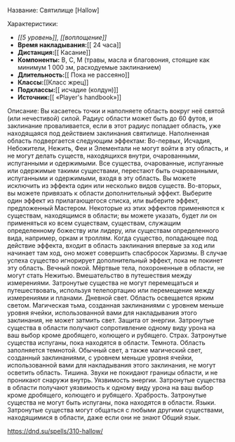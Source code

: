 Название: Святилище \[Hallow] 

Характеристики:
- *[[5 уровень]], [[воплощение]]*
- **Время накладывания:**[[ 24 часа]]
- **Дистанция:**[[ Касание]]
- **Компоненты:** В, С, М (травы, масла и благовония, стоящие как минимум 1 000 зм, расходуемые заклинанием)
- **Длительность:**[[ Пока не рассеяно]]
- **Классы:**[[Класс  жрец]]
- **Подклассы:**[[ исчадие (колдун)]]
- **Источник:**[[ «Player's handbook»]]

Описание:
Вы касаетесь точки и наполняете область вокруг неё святой (или нечестивой) силой. Радиус области может быть до 60 футов, и заклинание проваливается, если в этот радиус попадает область, уже находящаяся под действием заклинания святилище.
Наполненная область подвергается следующим эффектам:
Во-первых, Исчадия, Небожители, Нежить, Феи и Элементали не могут войти в эту область, и не могут делать существ, находящихся внутри, очарованными, испуганными и одержимыми. Все существа, очарованные, испуганные или одержимые такими существами, перестают быть очарованными, испуганными и одержимыми, входя в эту область. Вы можете исключить из эффекта один или несколько видов существ.
Во-вторых, вы можете привязать к области дополнительный эффект. Выберите один эффект из прилагающегося списка, или выберите эффект, предложенный Мастером. Некоторые из этих эффектов применяются к существам, находящимся в области; вы можете указать, будет ли он применяться ко всем существам, существам, служащим определенному божеству или лидеру, или существам определенного вида, например, оркам и троллям. Когда существо, попадающее под действие эффекта, входит в область заклинания впервые за ход или начинает там ход, оно может совершить спасбросок Харизмы. В случае успеха существо игнорирует дополнительный эффект, пока не покинет эту область.
Вечный покой. Мёртвые тела, похороненные в области, не могут стать Нежитью.
Вмешательство в путешествия между измерениями. Затронутые существа не могут перемещаться и путешествовать, используя телепортацию или перемещение между измерениями и планами.
Дневной свет. Область освещается ярким светом. Магическая тьма, созданная заклинаниями с уровнем меньше уровня ячейки, использованной вами для накладывания этого заклинания, не может затмить свет.
Защита от энергии. Затронутые существа в области получают сопротивление одному виду урона на ваш выбор кроме дробящего, колющего и рубящего.
Страх. Затронутые существа испуганы, пока находятся в области.
Темнота. Область заполняется темнотой. Обычный свет, а также магический свет, созданный заклинаниями, с уровнем меньше уровня ячейки, использованной вами для накладывания этого заклинания, не могут осветить область.
Тишина. Звуки не покидают границы области, и не проникают снаружи внутрь.
Уязвимость энергии. Затронутые существа в области получают уязвимость к одному виду урона на ваш выбор кроме дробящего, колющего и рубящего.
Храбрость. Затронутые существа не могут быть испуганы, пока находятся в области.
Языки. Затронутые существа могут общаться с любыми другими существами, находящимися в области, даже если они не знают Общий язык.

https://dnd.su/spells/310-hallow/